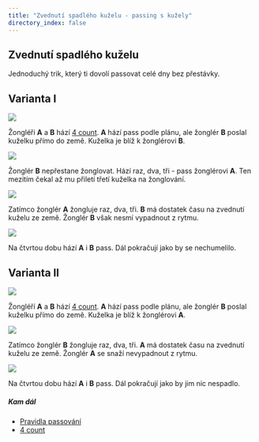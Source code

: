 ```yaml
---
title: "Zvednutí spadlého kuželu - passing s kužely"
directory_index: false
---
```


## Zvednutí spadlého kuželu


Jednoduchý trik, který ti dovolí passovat celé dny bez přestávky.

## Varianta I

![](img/k/kuzely-passing-pickupa.png)

Žongléři **A** a **B** hází <a href="4count.html" title="Základ passování.">4 count</a>. **A** hází pass podle plánu, ale žonglér **B** poslal kuželku přímo do země. Kuželka je blíž k žonglérovi **B**.

![](img/k/kuzely-passing-pickupb.png)

Žonglér **B** nepřestane žonglovat. Hází raz, dva, tři - pass žonglérovi **A**. Ten mezitím čekal až mu přiletí třetí kuželka na žonglování.

![](img/k/kuzely-passing-pickupc.png)

Zatímco žonglér **A** žongluje raz, dva, tři. **B** má dostatek času na zvednutí kuželu ze země. Žonglér **B** však nesmí vypadnout z rytmu.

![](img/k/kuzely-passing-pickupd.png)

Na čtvrtou dobu hází **A** i **B** pass. Dál pokračují jako by se nechumelilo.

## Varianta II

![](img/k/kuzely-passing-pickupe.png)

Žongléří **A** a **B** hází <a href="4count.html" title="Základ passování.">4 count</a>. **A** hází pass podle plánu, ale žonglér **B** poslal kuželku přímo do země. Kuželka je blíž k žonglérovi **A**.

![](img/k/kuzely-passing-pickupf.png)

Zatímco žonglér **B** žongluje raz, dva, tři. **A** má dostatek času na zvednutí kuželu ze země. Žonglér **A** se snaží nevypadnout z rytmu.

![](img/k/kuzely-passing-pickupd.png)

Na čtvrtou dobu hází **A** i **B** pass. Dál pokračují jako by jim nic nespadlo.


##### Kam dál

- [Pravidla passování](/kuzely/passing/pravidla.html "Základní pravidla passování")
- [4 count](/kuzely/passing/4count.html "Základní způsob passování")
